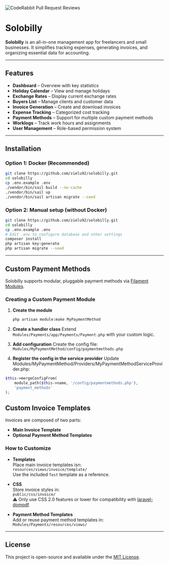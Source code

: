 ![CodeRabbit Pull Request Reviews](https://img.shields.io/coderabbit/prs/github/zielu92/solobilly?utm_source=oss&utm_medium=github&utm_campaign=zielu92%2Fsolobilly&labelColor=171717&color=FF570A&link=https%3A%2F%2Fcoderabbit.ai&label=CodeRabbit+Reviews)
# Solobilly

**Solobilly** is an all-in-one management app for freelancers and small businesses. It simplifies tracking expenses, generating invoices, and organizing essential data for accounting.

---

## Features

- **Dashboard** – Overview with key statistics
- **Holiday Calendar** – View and manage holidays
- **Exchange Rates** – Display current exchange rates
- **Buyers List** – Manage clients and customer data
- **Invoice Generation** – Create and download invoices
- **Expense Tracking** – Categorized cost tracking
- **Payment Methods** – Support for multiple custom payment methods
- **Worklogs** – Track work hours and assignments
- **User Management** – Role-based permission system

---

## Installation

### Option 1: Docker (Recommended)

```bash
git clone https://github.com/zielu92/solobilly.git
cd solobilly
cp .env.example .env
./vendor/bin/sail build --no-cache
./vendor/bin/sail up
./vendor/bin/sail artisan migrate --seed
``` 
### Option 2: Manual setup (without Docker)
```bash
git clone https://github.com/zielu92/solobilly.git
cd solobilly
cp .env.example .env
# Edit .env to configure database and other settings
composer install
php artisan key:generate
php artisan migrate --seed
```
---
## Custom Payment Methods

Solobilly supports modular, pluggable payment methods via [Filament Modules](https://github.com/savannabits/filament-modules).

### Creating a Custom Payment Module

1. **Create the module**

   ```bash
   php artisan module:make MyPaymentMethod
   ```
2. **Create a handler class**
Extend `Modules/Payments/app/Payments/Payment.php` with your custom logic.
3. **Add configuration**
   Create the config file:
   `Modules/MyPaymentMethod/config/paymentmethods.php`
4. **Register the config in the service provider**
   Update Modules/MyPaymentMethod/Providers/MyPaymentMethodServiceProvider.php:
```php
$this->mergeConfigFrom(
    module_path($this->name, '/config/paymentmethods.php'),
    'payment_methods'
);
```
## Custom Invoice Templates

Invoices are composed of two parts:

- **Main Invoice Template**
- **Optional Payment Method Templates**

### How to Customize

- **Templates**  
  Place main invoice templates isn:  
  `resources/views/invoice/template/`  
  Use the included `Test` template as a reference.

- **CSS**  
  Store invoice styles in:  
  `public/css/invoice/`  
  ⚠️ Only use CSS 2.0 features or lower for compatibility with [laravel-dompdf](https://github.com/barryvdh/laravel-dompdf).

- **Payment Method Templates**  
  Add or reuse payment method templates in:  
  `Modules/Payments/resources/views/`

---

## License

This project is open-source and available under the [MIT License](https://opensource.org/licenses/MIT).
